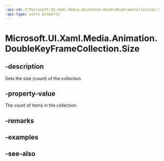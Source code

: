 ```yaml
---
-api-id: P:Microsoft.UI.Xaml.Media.Animation.DoubleKeyFrameCollection.Size
-api-type: winrt property
---
```


<!-- Property syntax
public uint Size { get; }
-->

# Microsoft.UI.Xaml.Media.Animation.DoubleKeyFrameCollection.Size

## -description
Gets the size (count) of the collection.

## -property-value
The count of items in the collection.

## -remarks

## -examples

## -see-also
